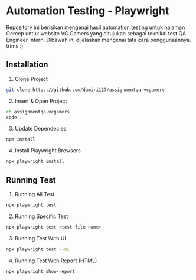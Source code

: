 # Automation Testing - Playwright

Repository ini berisikan mengenai hasil automation testing untuk halaman Gercep untuk website 
VC Gamers yang ditujukan sebagai teknikal test QA Engineer Intern. 
Dibawah ini dijelaskan mengenai tata cara penggunaannya. trims :)

## Installation
1. Clone Project
```bash
git clone https://github.com/damiri127/assignmentqa-vcgamers 
```
2. Insert & Open Project
```bash
cd assignmentqa-vcgamers
code .
```
3. Update Dependecies
```bash
npm install
```
4. Install Playwright Browsers
```bash
npx playwright install
```


## Running Test
1. Running All Test
```bash
npx playwright test
```
2. Running Specific Test
```bash
npx playwright test <test file name>
```
3. Running Test With UI
```bash
npx playwright test --ui
```
4. Running Test With Report (HTML)
```bash
npx playwright show-report
```
